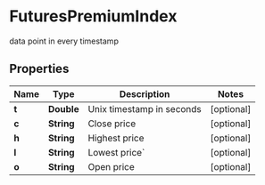 
# FuturesPremiumIndex

data point in every timestamp

## Properties

Name | Type | Description | Notes
------------ | ------------- | ------------- | -------------
**t** | **Double** | Unix timestamp in seconds |  [optional]
**c** | **String** | Close price |  [optional]
**h** | **String** | Highest price |  [optional]
**l** | **String** | Lowest price&#x60; |  [optional]
**o** | **String** | Open price |  [optional]


